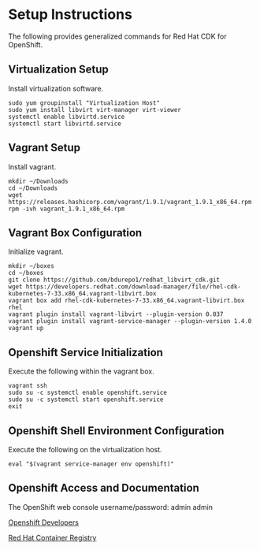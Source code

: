 # Setup Instructions
The following provides generalized commands for Red Hat CDK for OpenShift.

## Virtualization Setup
Install virtualization software.

```
sudo yum groupinstall "Virtualization Host"
sudo yum install libvirt virt-manager virt-viewer
systemctl enable libvirtd.service
systemctl start libvirtd.service
```

## Vagrant Setup
Install vagrant.

```
mkdir ~/Downloads
cd ~/Downloads
wget https://releases.hashicorp.com/vagrant/1.9.1/vagrant_1.9.1_x86_64.rpm
rpm -ivh vagrant_1.9.1_x86_64.rpm
```

## Vagrant Box Configuration
Initialize vagrant.

```
mkdir ~/boxes
cd ~/boxes
git clone https://github.com/bdurepo1/redhat_libvirt_cdk.git
wget https://developers.redhat.com/download-manager/file/rhel-cdk-kubernetes-7-33.x86_64.vagrant-libvirt.box
vagrant box add rhel-cdk-kubernetes-7-33.x86_64.vagrant-libvirt.box rhel
vagrant plugin install vagrant-libvirt --plugin-version 0.037
vagrant plugin install vagrant-service-manager --plugin-version 1.4.0
vagrant up
```

## Openshift Service Initialization
Execute the following within the vagrant box.

```
vagrant ssh
sudo su -c systemctl enable openshift.service
sudo su -c systemctl start openshift.service
exit
```

## Openshift Shell Environment Configuration
Execute the following on the virtualization host.

```
eval "$(vagrant service-manager env openshift)"
```

## Openshift Access and Documentation
The OpenShift web console username/password: admin admin

[Openshift Developers](https://developers.openshift.com/)

[Red Hat Container Registry](https://access.redhat.com/containers)
